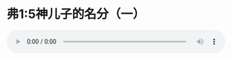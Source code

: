 # 弗1:5神儿子的名分（一）

<audio style="width: 100%;" preload="false" controls controlslist="nodownload"><source src="//cdn.simai.ml/audio/mp3/old/12343.mp3" type="audio/mpeg">Your browser does not support the audio element.</audio>


